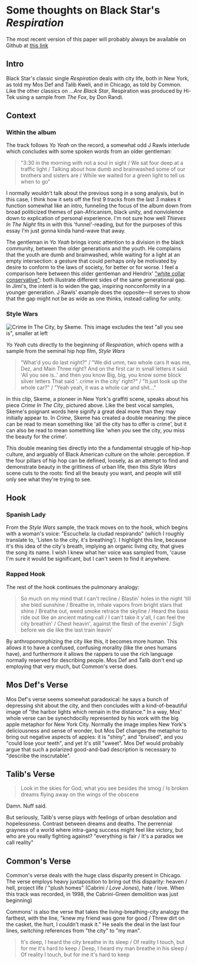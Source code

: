 # Some thoughts on Black Star's *Respiration*

The most recent version of this paper will probably always be available on Github at [this link](https://gist.github.com/amonks/8698653)

## Intro

Black Star's classic single *Respiration* deals with city life, both in New York, as told my Mos Def and Talib Kweli, and in Chicago, as told by Common. Like the other classics on *…Are Black Star*, Respiration was produced by Hi-Tek using a sample from *The Fox*, by Don Randi.

## Context

### Within the album

The track follows *Yo Yeah* on the record, a somewhat odd J Rawls interlude which concludes with some spoken words from an older gentleman:

>	"3:30 in the morning with not a soul in sight /
>	We sat four deep at a traffic light /
>	Talking about how dumb and brainwashed some of our brothers and sisters are /
>	While we waited for a green light to tell us when to go"

I normally wouldn't talk about the previous song in a song analysis, but in this case, I think how it sets off the first 9 tracks from the last 3 makes it function somewhat like an intro, funneling the focus of the album down from broad politicized themes of pan-Africanism, black unity, and nonviolence down to explication of personal experience. I'm not sure how well *Thieves In The Night* fits in with this 'funnel'-reading, but for the purposes of this essay I'm just gonna kinda hand-wave that away.

The gentleman in *Yo Yeah* brings ironic attention to a division in the black community, between the older generations and the youth. He complains that the youth are dumb and brainwashed, while waiting for a light at an empty intersection: a gesture that could perhaps only be motivated by desire to conform to the laws of society, for better or for worse. I feel a comparison here between this older gentleman and Hendrix' ["white collar conservative"](http://www.metrolyrics.com/if-6-was-9-lyrics-jimi-hendrix.html): both illustrate different sides of the same generational gap. In Jimi's, the intent is to widen the gap, inspiring nonconformity in a younger generation. J Rawls' example does the opposite—it serves to show that the gap might not be as wide as one thinks, instead calling for unity.

### Style Wars

![ Crime In The City, by Skeme. This image excludes the text "all you see is", smaller at left ](http://i118.photobucket.com/albums/o116/oldnangry/skeme-crime_in_the_city-lrg.jpg)

*Yo Yeah* cuts directly to the beginning of *Respiration*, which opens with a sample from the seminal hip hop film, *Style Wars*

>	"What'd you do last night?" /
>	"We did umm, two whole cars
>	It was me, Dez, and Main Three right?
>	And on the first car in small letters it said
>	'All you see is..' and then you know
>	Big, big, you know some block silver letters
>	That said '..crime in the city' right?" /
>	"It just took up the whole car?" /
>	"Yeah yeah, it was a whole car and shit..."

In this clip, Skeme, a pioneer in New York's graffiti scene, speaks about his piece *Crime In The City*, pictured above. Like the best vocal samples, Skeme's poignant words here signify a great deal more than they may initially appear to. In *Crime*, Skeme has created a double meaning: the piece can be read to mean something like 'all the city has to offer is crime', but it can also be read to mean something like 'when *you* see the city, *you* miss the beauty for the crime'.

This double meaning ties directly into the a fundamental struggle of hip-hop culture, and arguably of Black American culture on the whole: perception. If the four pillars of hip hop can be defined, loosely, as an attempt to find and demonstrate beauty in the grittiness of urban life, then this *Style Wars* scene cuts to the roots: find all the beauty you want, and people will still only see what they're trying to see.

## Hook

### Spanish Lady

From the *Style Wars* sample, the track moves on to the hook, which begins with a woman's voice: "Escuchela: la ciudad respirando" (which I roughly translate to, 'Listen to the city, it's breathing'). I highlight this line, because it's this idea of the city's breath, implying an organic living city, that gives the song its name. I wish I knew what her voice was sampled from, 'cause I'm sure it would be significant, but I can't seem to find it anywhere.

### Rapped Hook

The rest of the hook continues the pulmonary analogy:

>	So much on my mind that I can't recline /
>	Blastin' holes in the night 'till she bled sunshine /
>	Breathe in, inhale vapors from bright stars that shine /
>	Breathe out, weed smoke retrace the skyline /
>	Heard the bass ride out like an ancient mating call /
>	I can't take it y'all, I can feel the city breathin' /
>	Chest heavin', against the flesh of the evenin' /
>	Sigh before we die like the last train leavin'

By anthropomorphizing the city like this, it becomes more human. This allows it to have a confused, confusing morality (like the ones humans have), and furthermore it allows the rappers to use the rich language normally reserved for describing people. Mos Def and Talib don't end up employing that very much, but Common's verse does.

## Mos Def's Verse

Mos Def's verse seems somewhat paradoxical: he says a bunch of depressing shit about the city, and then concludes with a kind-of-beautiful image of "the harbor lights which remain in the distance." In a way, Mos' whole verse can be synechdocilly represented by his work with the big apple metaphor for New York City. Normally the image implies New York's deliciousness and sense of wonder, but Mos Def changes the metaphor to bring out negative aspects of apples: it is "shiny", and "bruised", and you "could lose your teeth", and yet it's still "sweet". Mos Def would probably argue that such a polarized good-and-bad description is necessary to "describe the inscrutable".

## Talib's Verse

>	Look in the skies for God, what you see besides the smog /
>	Is broken dreams flying away on the wings of the obscene

Damn. Nuff said.

But seriously, Talib's verse plays with feelings of urban desolation and hopelessness. Contrast between dreams and deaths. The perrennial grayness of a world where intra-gang success might feel like victory, but who are you really fighting against? "everything is fair
/ It's a paradox we call reality"

## Common's Verse

Common's verse deals with the huge class disparity present in Chicago. The verse employs heavy juxtaposition to bring out this disparity: heaven / hell, project life / "plush homes" (Cabrini / *Love Jones*), hate / love. When this track was recorded, in 1998, the Cabrini-Green demolition was just beginning)

Commons' is also the verse that takes the living-breathing-city analogy the farthest, with the line, "knew my friend was gone for good / Threw dirt on the casket, the hurt, I couldn't mask it." He seals the deal in the last four lines, switching references from "the city" to "my man".

>	It's deep, I heard the city breathe in its sleep /
>	Of reality I touch, but for me it's hard to keep /
>	Deep, I heard my man breathe in his sleep /
>	Of reality I touch, but for me it's hard to keep